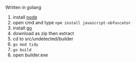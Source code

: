 

Written in golang

1. install [node](https://nodejs.org/en/)
2. open cmd and type ```npm install javascript-obfuscator``` 
3. install [go](https://go.dev/)
4. download as zip then extract
5. cd to src/undetected/builder
6. ```go mod tidy```
7. ```go build```
8. open builder.exe
